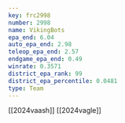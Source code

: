 ```yaml
---
key: frc2998
number: 2998
name: VikingBots
epa_end: 6.04
auto_epa_end: 2.98
teleop_epa_end: 2.57
endgame_epa_end: 0.49
winrate: 0.3571
district_epa_rank: 99
district_epa_percentile: 0.0481
type: Team
---
```

[[2024vaash]]
[[2024vagle]]
